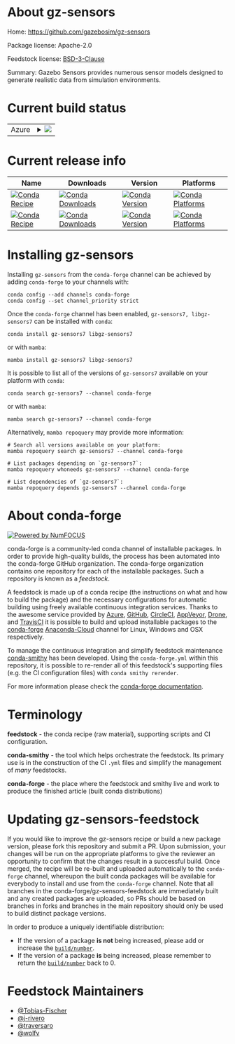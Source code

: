 About gz-sensors
================

Home: https://github.com/gazebosim/gz-sensors

Package license: Apache-2.0

Feedstock license: [BSD-3-Clause](https://github.com/conda-forge/gz-sensors-feedstock/blob/main/LICENSE.txt)

Summary: Gazebo Sensors provides numerous sensor models designed to generate realistic data from simulation environments.

Current build status
====================


<table>
    
  <tr>
    <td>Azure</td>
    <td>
      <details>
        <summary>
          <a href="https://dev.azure.com/conda-forge/feedstock-builds/_build/latest?definitionId=17654&branchName=main">
            <img src="https://dev.azure.com/conda-forge/feedstock-builds/_apis/build/status/gz-sensors-feedstock?branchName=main">
          </a>
        </summary>
        <table>
          <thead><tr><th>Variant</th><th>Status</th></tr></thead>
          <tbody><tr>
              <td>linux_64_ogre1.10</td>
              <td>
                <a href="https://dev.azure.com/conda-forge/feedstock-builds/_build/latest?definitionId=17654&branchName=main">
                  <img src="https://dev.azure.com/conda-forge/feedstock-builds/_apis/build/status/gz-sensors-feedstock?branchName=main&jobName=linux&configuration=linux_64_ogre1.10" alt="variant">
                </a>
              </td>
            </tr><tr>
              <td>linux_64_ogre1.12</td>
              <td>
                <a href="https://dev.azure.com/conda-forge/feedstock-builds/_build/latest?definitionId=17654&branchName=main">
                  <img src="https://dev.azure.com/conda-forge/feedstock-builds/_apis/build/status/gz-sensors-feedstock?branchName=main&jobName=linux&configuration=linux_64_ogre1.12" alt="variant">
                </a>
              </td>
            </tr><tr>
              <td>osx_64_ogre1.10</td>
              <td>
                <a href="https://dev.azure.com/conda-forge/feedstock-builds/_build/latest?definitionId=17654&branchName=main">
                  <img src="https://dev.azure.com/conda-forge/feedstock-builds/_apis/build/status/gz-sensors-feedstock?branchName=main&jobName=osx&configuration=osx_64_ogre1.10" alt="variant">
                </a>
              </td>
            </tr><tr>
              <td>osx_64_ogre1.12</td>
              <td>
                <a href="https://dev.azure.com/conda-forge/feedstock-builds/_build/latest?definitionId=17654&branchName=main">
                  <img src="https://dev.azure.com/conda-forge/feedstock-builds/_apis/build/status/gz-sensors-feedstock?branchName=main&jobName=osx&configuration=osx_64_ogre1.12" alt="variant">
                </a>
              </td>
            </tr><tr>
              <td>win_64_ogre1.10</td>
              <td>
                <a href="https://dev.azure.com/conda-forge/feedstock-builds/_build/latest?definitionId=17654&branchName=main">
                  <img src="https://dev.azure.com/conda-forge/feedstock-builds/_apis/build/status/gz-sensors-feedstock?branchName=main&jobName=win&configuration=win_64_ogre1.10" alt="variant">
                </a>
              </td>
            </tr><tr>
              <td>win_64_ogre1.12</td>
              <td>
                <a href="https://dev.azure.com/conda-forge/feedstock-builds/_build/latest?definitionId=17654&branchName=main">
                  <img src="https://dev.azure.com/conda-forge/feedstock-builds/_apis/build/status/gz-sensors-feedstock?branchName=main&jobName=win&configuration=win_64_ogre1.12" alt="variant">
                </a>
              </td>
            </tr>
          </tbody>
        </table>
      </details>
    </td>
  </tr>
</table>

Current release info
====================

| Name | Downloads | Version | Platforms |
| --- | --- | --- | --- |
| [![Conda Recipe](https://img.shields.io/badge/recipe-gz--sensors7-green.svg)](https://anaconda.org/conda-forge/gz-sensors7) | [![Conda Downloads](https://img.shields.io/conda/dn/conda-forge/gz-sensors7.svg)](https://anaconda.org/conda-forge/gz-sensors7) | [![Conda Version](https://img.shields.io/conda/vn/conda-forge/gz-sensors7.svg)](https://anaconda.org/conda-forge/gz-sensors7) | [![Conda Platforms](https://img.shields.io/conda/pn/conda-forge/gz-sensors7.svg)](https://anaconda.org/conda-forge/gz-sensors7) |
| [![Conda Recipe](https://img.shields.io/badge/recipe-libgz--sensors7-green.svg)](https://anaconda.org/conda-forge/libgz-sensors7) | [![Conda Downloads](https://img.shields.io/conda/dn/conda-forge/libgz-sensors7.svg)](https://anaconda.org/conda-forge/libgz-sensors7) | [![Conda Version](https://img.shields.io/conda/vn/conda-forge/libgz-sensors7.svg)](https://anaconda.org/conda-forge/libgz-sensors7) | [![Conda Platforms](https://img.shields.io/conda/pn/conda-forge/libgz-sensors7.svg)](https://anaconda.org/conda-forge/libgz-sensors7) |

Installing gz-sensors
=====================

Installing `gz-sensors` from the `conda-forge` channel can be achieved by adding `conda-forge` to your channels with:

```
conda config --add channels conda-forge
conda config --set channel_priority strict
```

Once the `conda-forge` channel has been enabled, `gz-sensors7, libgz-sensors7` can be installed with `conda`:

```
conda install gz-sensors7 libgz-sensors7
```

or with `mamba`:

```
mamba install gz-sensors7 libgz-sensors7
```

It is possible to list all of the versions of `gz-sensors7` available on your platform with `conda`:

```
conda search gz-sensors7 --channel conda-forge
```

or with `mamba`:

```
mamba search gz-sensors7 --channel conda-forge
```

Alternatively, `mamba repoquery` may provide more information:

```
# Search all versions available on your platform:
mamba repoquery search gz-sensors7 --channel conda-forge

# List packages depending on `gz-sensors7`:
mamba repoquery whoneeds gz-sensors7 --channel conda-forge

# List dependencies of `gz-sensors7`:
mamba repoquery depends gz-sensors7 --channel conda-forge
```


About conda-forge
=================

[![Powered by
NumFOCUS](https://img.shields.io/badge/powered%20by-NumFOCUS-orange.svg?style=flat&colorA=E1523D&colorB=007D8A)](https://numfocus.org)

conda-forge is a community-led conda channel of installable packages.
In order to provide high-quality builds, the process has been automated into the
conda-forge GitHub organization. The conda-forge organization contains one repository
for each of the installable packages. Such a repository is known as a *feedstock*.

A feedstock is made up of a conda recipe (the instructions on what and how to build
the package) and the necessary configurations for automatic building using freely
available continuous integration services. Thanks to the awesome service provided by
[Azure](https://azure.microsoft.com/en-us/services/devops/), [GitHub](https://github.com/),
[CircleCI](https://circleci.com/), [AppVeyor](https://www.appveyor.com/),
[Drone](https://cloud.drone.io/welcome), and [TravisCI](https://travis-ci.com/)
it is possible to build and upload installable packages to the
[conda-forge](https://anaconda.org/conda-forge) [Anaconda-Cloud](https://anaconda.org/)
channel for Linux, Windows and OSX respectively.

To manage the continuous integration and simplify feedstock maintenance
[conda-smithy](https://github.com/conda-forge/conda-smithy) has been developed.
Using the ``conda-forge.yml`` within this repository, it is possible to re-render all of
this feedstock's supporting files (e.g. the CI configuration files) with ``conda smithy rerender``.

For more information please check the [conda-forge documentation](https://conda-forge.org/docs/).

Terminology
===========

**feedstock** - the conda recipe (raw material), supporting scripts and CI configuration.

**conda-smithy** - the tool which helps orchestrate the feedstock.
                   Its primary use is in the construction of the CI ``.yml`` files
                   and simplify the management of *many* feedstocks.

**conda-forge** - the place where the feedstock and smithy live and work to
                  produce the finished article (built conda distributions)


Updating gz-sensors-feedstock
=============================

If you would like to improve the gz-sensors recipe or build a new
package version, please fork this repository and submit a PR. Upon submission,
your changes will be run on the appropriate platforms to give the reviewer an
opportunity to confirm that the changes result in a successful build. Once
merged, the recipe will be re-built and uploaded automatically to the
`conda-forge` channel, whereupon the built conda packages will be available for
everybody to install and use from the `conda-forge` channel.
Note that all branches in the conda-forge/gz-sensors-feedstock are
immediately built and any created packages are uploaded, so PRs should be based
on branches in forks and branches in the main repository should only be used to
build distinct package versions.

In order to produce a uniquely identifiable distribution:
 * If the version of a package **is not** being increased, please add or increase
   the [``build/number``](https://docs.conda.io/projects/conda-build/en/latest/resources/define-metadata.html#build-number-and-string).
 * If the version of a package **is** being increased, please remember to return
   the [``build/number``](https://docs.conda.io/projects/conda-build/en/latest/resources/define-metadata.html#build-number-and-string)
   back to 0.

Feedstock Maintainers
=====================

* [@Tobias-Fischer](https://github.com/Tobias-Fischer/)
* [@j-rivero](https://github.com/j-rivero/)
* [@traversaro](https://github.com/traversaro/)
* [@wolfv](https://github.com/wolfv/)

